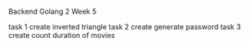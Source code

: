 Backend Golang 2 
Week 5

task 1 create inverted triangle
task 2 create generate password
task 3 create count duration of movies